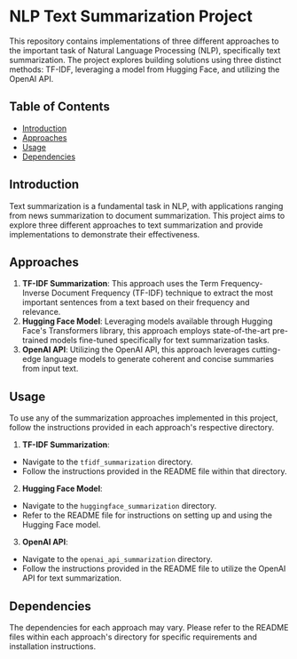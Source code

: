 # NLP Text Summarization Project  
This repository contains implementations of three different approaches to the important task of Natural Language Processing (NLP), specifically text summarization. 
The project explores building solutions using three distinct methods: TF-IDF, leveraging a model from Hugging Face, and utilizing the OpenAI API.  

## Table of Contents 
- [Introduction](#introduction)
- [Approaches](#approaches)
- [Usage](#usage)
- [Dependencies](#dependencies)

## Introduction
Text summarization is a fundamental task in NLP, with applications ranging from news summarization to document summarization.
This project aims to explore three different approaches to text summarization and provide implementations to demonstrate their effectiveness.

## Approaches
1. **TF-IDF Summarization**:
This approach uses the Term Frequency-Inverse Document Frequency (TF-IDF) technique to extract the most important sentences from a text based on their frequency and relevance.
2. **Hugging Face Model**:
Leveraging models available through Hugging Face's Transformers library, this approach employs state-of-the-art pre-trained models fine-tuned specifically for text summarization tasks.
3. **OpenAI API**:
Utilizing the OpenAI API, this approach leverages cutting-edge language models to generate coherent and concise summaries from input text.

## Usage  
To use any of the summarization approaches implemented in this project, follow the instructions provided in each approach's respective directory.  
1. **TF-IDF Summarization**:
- Navigate to the `tfidf_summarization` directory.
- Follow the instructions provided in the README file within that directory.
2. **Hugging Face Model**:
- Navigate to the `huggingface_summarization` directory.
- Refer to the README file for instructions on setting up and using the Hugging Face model.
3. **OpenAI API**:
  - Navigate to the `openai_api_summarization` directory.
  - Follow the instructions provided in the README file to utilize the OpenAI API for text summarization.
## Dependencies  
The dependencies for each approach may vary. Please refer to the README files within each approach's directory for specific requirements and installation instructions.
